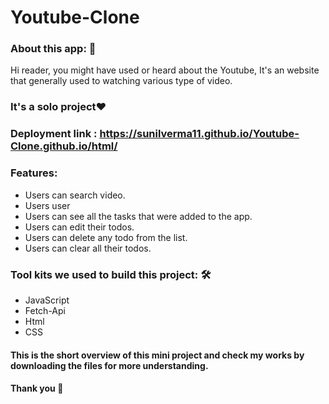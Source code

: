 # Youtube-Clone

<h3>About this app: 🙌</h3>
Hi reader, you might have used or heard about the Youtube, It's an website that generally used to watching various type of video.
<h3>It's a solo project❤</h3>
<h3>Deployment link : <a href="https://sunilverma11.github.io/Youtube-Clone.github.io/html/" />https://sunilverma11.github.io/Youtube-Clone.github.io/html/</a></h3>
   <h3>Features:</h3>
      <ul>
            <li> Users can search video.</li>
            <li> Users user</li>
            <li>Users can see all the tasks that were added to the app.</li>
            <li>Users can edit their todos.</li>
            <li>Users can delete any todo from the list.</li>
            <li>Users can clear all their todos.</li></ul>

   
   <h3>Tool kits we used to build this project: 🛠</h3>
  <ul>
   <li>JavaScript</li>
   <li>Fetch-Api</li>
   <li>Html</li>  
   <li>CSS</li></ul>
  <h4>This is the short overview of this mini project and check my works by downloading the files for more understanding.</h4>
  <h4>Thank you 🙌</h4>
